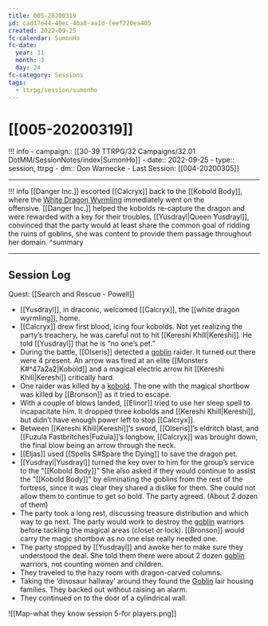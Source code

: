 ```yaml
---
title: 005-20200319
id: cad17e44-40ec-4ba8-aa1d-feef220ea405
created: 2022-09-25
fc-calendar: SumonHo
fc-date:
  year: 31
  month: 3
  day: 24
fc-category: Sessions
tags:
  - ttrpg/session/sumonho
---
```


# [[005-20200319]]

!!! info
    - campaign:: [[30-39 TTRPG/32 Campaigns/32.01 DotMM/SessionNotes/index|SumonHo]]
    - date:: 2022-09-25
    - type:: session, ttrpg
    - dm:: Don Warnecke
    - Last Session: [[004-20200305]]


---

!!! info
    [[Danger Inc.]] escorted [[Calcryx]] back to the [[Kobold Body]], where the [White Dragon Wyrmling](https://ddb.ac/monsters/white-dragon-wyrmling) immediately went on the offensive. [[Danger Inc.]] helped the kobolds re-capture the dragon and were rewarded with a key for their troubles. [[Yusdrayl|Queen Yusdrayl]], convinced that the party would at least share the common goal of ridding the ruins of goblins, she was content to provide them passage throughout her domain.
    ^summary

---


## Session Log


Quest: [[Search and Rescue - Powell]]

- [[Yusdrayl]], in draconic, welcomed [[Calcryx]], the [[white dragon wyrmling]], home.
- [[Calcryx]] drew first blood, icing four kobolds. Not yet realizing the party’s treachery, he was careful not to hit [[Kereshi Khill|Kereshi]]. He told [[Yusdrayl]] that he is “no one’s pet.”
- During the battle, [[Olseris]] detected a [goblin](https://ddb.ac/monsters/goblin) raider. It turned out there were 4 present. An arrow was fired at an elite [[Monsters K#^47a2a2|Kobold]] and a magical electric arrow hit [[Kereshi Khill|Kereshi]] critically hard.
- One raider was killed by a [kobold](https://ddb.ac/monsters/kobold). The one with the magical shortbow was killed by [[Bronson]] as it tried to escape.
- With a couple of blows landed, [[Elinor]] tried to use her sleep spell to incapacitate him. It dropped three kobolds and [[Kereshi Khill|Kereshi]], but didn’t have enough power left to stop [[Calcryx]].
- Between [[Kereshi Khill|Kereshi]]’s sword, [[Olseris]]’s eldritch blast, and [[Fuzula Fastbritches|Fuzula]]’s longbow, [[Calcryx]] was brought down, the final blow being an arrow through the neck.
- [[Eljas]] used [[Spells S#Spare the Dying]] to save the dragon pet. 
- [[Yusdrayl|Yusdrayl]] turned the key over to him for the group’s service to the "[[Kobold Body]]" She also asked if they would continue to assist the "[[Kobold Body]]" by eliminating the goblins from the rest of the fortress, since it was clear they shared a dislike for them. She could not allow them to continue to get so bold. The party agreed. (About 2 dozen of them)
- The party took a long rest, discussing treasure distribution and which way to go next. The party would work to destroy the [goblin](https://ddb.ac/monsters/goblin) warriors before tackling the magical areas (closet or lock). [[Bronson]] would carry the magic shortbow as no one else really needed one.
- The party stopped by [[Yusdrayl]] and awoke her to make sure they understood the deal. She told them there were about 2 dozen [goblin](https://ddb.ac/monsters/goblin) warriors, not counting women and children.
- They traveled to the hazy room with dragon-carved columns.
- Taking the ‘dinosaur hallway’ around they found the [Goblin](https://ddb.ac/monsters/Goblin) lair housing families. They backed out without raising an alarm.
- They continued on to the door of a cylindrical wall.

![[Map-what they know session 5-for players.png]]
